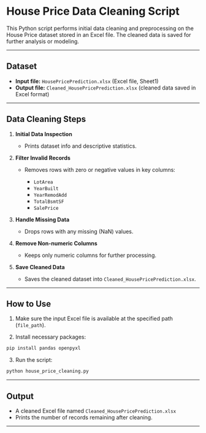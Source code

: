 

# House Price Data Cleaning Script

This Python script performs initial data cleaning and preprocessing on the House Price dataset stored in an Excel file. The cleaned data is saved for further analysis or modeling.

---

## Dataset

* **Input file:** `HousePricePrediction.xlsx` (Excel file, Sheet1)
* **Output file:** `Cleaned_HousePricePrediction.xlsx` (cleaned data saved in Excel format)

---

## Data Cleaning Steps

1. **Initial Data Inspection**

   * Prints dataset info and descriptive statistics.

2. **Filter Invalid Records**

   * Removes rows with zero or negative values in key columns:

     * `LotArea`
     * `YearBuilt`
     * `YearRemodAdd`
     * `TotalBsmtSF`
     * `SalePrice`

3. **Handle Missing Data**

   * Drops rows with any missing (NaN) values.

4. **Remove Non-numeric Columns**

   * Keeps only numeric columns for further processing.

5. **Save Cleaned Data**

   * Saves the cleaned dataset into `Cleaned_HousePricePrediction.xlsx`.

---

## How to Use

1. Make sure the input Excel file is available at the specified path (`file_path`).

2. Install necessary packages:

```bash
pip install pandas openpyxl
```

3. Run the script:

```bash
python house_price_cleaning.py
```

---

## Output

* A cleaned Excel file named `Cleaned_HousePricePrediction.xlsx`
* Prints the number of records remaining after cleaning.

---

